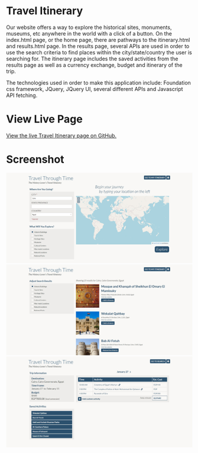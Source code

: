# Travel Itinerary
Our website offers a way to explore the historical sites, monuments, museums, etc anywhere in the world with a click of a button. On the index.html page, or the home page, there are pathways to the itinerary.html and results.html page. In the results page, several APIs are used in order to use the search criteria to find places within the city/state/country the user is searching for. The itinerary page includes the saved activities from the results page as well as a currency exchange, budget and itinerary of the trip. 

The technologies used in order to make this application include: Foundation css framework, JQuery, JQuery UI, several different APIs and Javascript API fetching.

# View Live Page
[View the live Travel Itinerary page on GitHub.](https://jcolecodes.github.io/travel-itinerary/ )

# Screenshot
![Screenshot of the travel itinerary index](./assets/images/screenshot-index.jpg)
![Screenshot of the travel itinerary results page](./assets/images/screenshot-results.jpg)
![Screenshot of the travel itinerary itinerary management page](./assets/images/screenshot-itinerary.jpg)